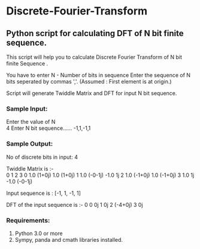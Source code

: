 # Discrete-Fourier-Transform
## **Python script for calculating DFT of N bit finite sequence.**

This script will help you to calculate Discrete Fourier Transform of N bit finite Sequence .

You have to enter N - Number of bits in sequence
Enter the sequence of N bits seperated by commas ','. (Assumed : First element is at origin.)

Script will generate Twiddle Matrix and DFT for input N bit sequence.

### **Sample Input:**

Enter the value of N  
4
Enter N bit sequence......
-1,1,-1,1

### **Sample Output:**

No of discrete bits in input:   4

Twiddle Matrix is :-  
     0        1    2        3
0  1.0   (1+0j)  1.0   (1+0j)
1  1.0  (-0-1j) -1.0       1j
2  1.0  (-1+0j)  1.0  (-1+0j)
3  1.0       1j -1.0  (-0-1j)

Input sequence is : [-1, 1, -1, 1]

DFT of the input sequence is :- 
         0
0       0j
1       0j
2  (-4+0j)
3       0j


### **Requirements:**
1. Python 3.0 or more
2. Sympy, panda and cmath libraries installed.
